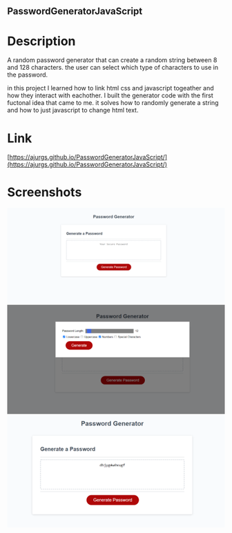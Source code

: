 ## PasswordGeneratorJavaScript

# Description

A random password generator that can create a random string between 8 and 128 characters.
the user can select which type of characters to use in the password.

in this project I learned how to link html css and javascript togeather and how they interact with eachother.
I built the generator code with the first fuctonal idea that came to me.
it solves how to randomly generate a string and how to just javascript to change html text.

# Link

[https://ajurgs.github.io/PasswordGeneratorJavaScript/](https://ajurgs.github.io/PasswordGeneratorJavaScript/)

# Screenshots

![mainscreen](./assets\images\mainscreen.PNG)
![cirteria](./assets\images\passwordCriteria.PNG)
![password](./assets\images\generatedPasswordExample.PNG)
